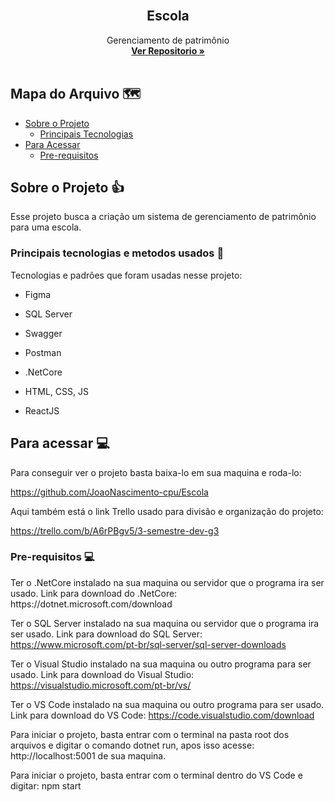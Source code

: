 <!-- Logo -->
<br>

  <h2 align="center"> Escola </h2>

  <p align="center">
     Gerenciamento de patrimônio 
    <br />
    <a href="https://github.com/JoaoNascimento-cpu/Escola"><strong>Ver Repositorio »</strong></a>
    <br />
    <br />
  </p>
</p>



<!-- Mapa -->
## Mapa do Arquivo 🗺️

* [Sobre o Projeto](#about)
  * [Principais Tecnologias](#tec)
* [Para Acessar](#acess)
  * [Pre-requisitos](#prerequisites)



<!-- Sobre o Projeto -->
## Sobre o Projeto 👍
<p id="about">
Esse projeto busca a criação um sistema de gerenciamento de patrimônio para uma escola.


### Principais tecnologias e metodos usados 📶
<p id="tec">
Tecnologias e padrões que foram usadas nesse projeto:<br>

- <p>Figma</p>

- <p>SQL Server</p>

- <p>Swagger</p>

- <p>Postman</p>

- <p>.NetCore</p>

- <p>HTML, CSS, JS</p>

- <p>ReactJS</p>

<!-- Para Acessar -->
## Para acessar 💻
<p id="acess">
Para conseguir ver o projeto basta baixa-lo em sua maquina e roda-lo:

https://github.com/JoaoNascimento-cpu/Escola
  
Aqui também está o link Trello usado para divisão e organização do projeto:
  
https://trello.com/b/A6rPBgv5/3-semestre-dev-g3


### Pre-requisitos 💻
<p id="prerequisites">
Ter o .NetCore instalado na sua maquina ou servidor que o programa ira ser usado.
Link para download do .NetCore: https://dotnet.microsoft.com/download

Ter o SQL Server instalado na sua maquina ou servidor que o programa ira ser usado.
Link para download do SQL Server: https://www.microsoft.com/pt-br/sql-server/sql-server-downloads

Ter o Visual Studio instalado na sua maquina ou outro programa para ser usado.
Link para download do Visual Studio: https://visualstudio.microsoft.com/pt-br/vs/

Ter o VS Code instalado na sua maquina ou outro programa para ser usado.
Link para download do VS Code: https://code.visualstudio.com/download

Para iniciar o projeto, basta entrar com o terminal na pasta root dos arquivos e 
digitar o comando dotnet run, apos isso acesse:
http://localhost:5001 de sua maquina.

Para iniciar o projeto, basta entrar com o terminal dentro do VS Code e digitar:
npm start
